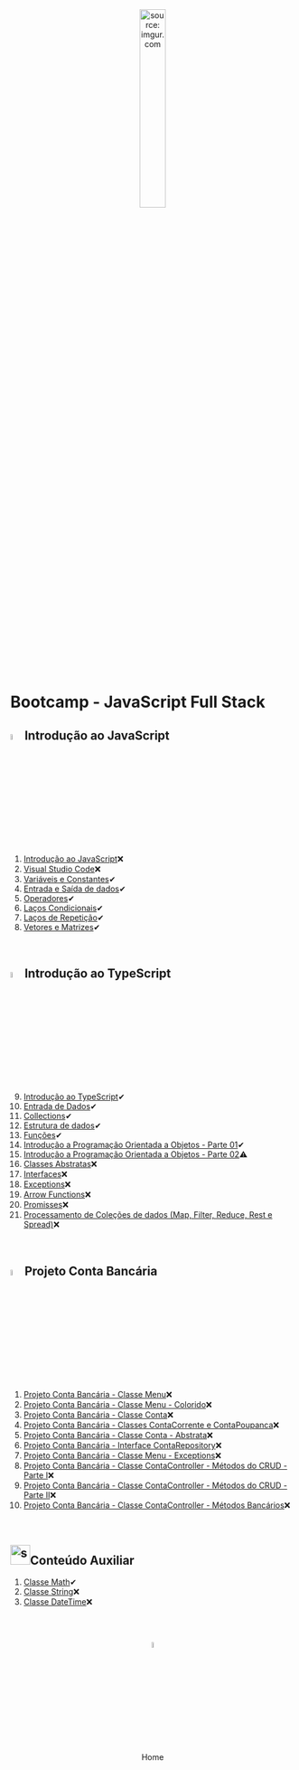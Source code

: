 <div align="center">
    <img src="https://i.imgur.com/r9lrbPG.png" title="source: imgur.com" width="30%"/>
</div>
<h1>Bootcamp - JavaScript Full Stack </h1>

<h2><img src="https://i.imgur.com/r9lrbPG.png" title="source: imgur.com" width="5%"/>Introdução ao JavaScript</h2>

1. <a href="01.md">Introdução ao JavaScript</a>❌
2. <a href="02.md">Visual Studio Code</a>❌
3. <a href="03.md">Variáveis e Constantes</a>✔
4. <a href="04.md">Entrada e Saída de dados</a>✔
5. <a href="05.md">Operadores</a>✔
6. <a href="06.md">Laços Condicionais</a>✔
7. <a href="07.md">Laços de Repetição</a>✔
8. <a href="08.md">Vetores e Matrizes</a>✔

<br />

<h2><img src="https://i.imgur.com/izFuHID.png" title="source: imgur.com" width="5%"/>Introdução ao TypeScript</h2>

9. <a href="09.md">Introdução ao TypeScript</a>✔
10. <a href="10.md">Entrada de Dados</a>✔
11. <a href="11.md">Collections</a>✔
12. <a href="12.md">Estrutura de dados</a>✔
13. <a href="13.md">Funções</a>✔
14. <a href="14.md">Introdução a Programação Orientada a Objetos - Parte 01</a>✔
15. <a href="15.md">Introdução a Programação Orientada a Objetos - Parte 02</a>⚠
16. <a href="16.md">Classes Abstratas</a>❌
17. <a href="17.md">Interfaces</a>❌
18. <a href="18.md">Exceptions</a>❌
19. <a href="19.md">Arrow Functions</a>❌
20. <a href="20.md">Promisses</a>❌
21. <a href="21.md">Processamento de Coleções de dados (Map, Filter, Reduce, Rest e Spread)</a>❌

<br />

<h2><img src="https://i.imgur.com/izFuHID.png" title="source: imgur.com" width="5%"/>Projeto Conta Bancária</h2>

1. <a href="pr01.md">Projeto Conta Bancária - Classe Menu</a>❌
2. <a href="pr02.md">Projeto Conta Bancária - Classe Menu - Colorido</a>❌
3. <a href="pr03.md">Projeto Conta Bancária - Classe Conta</a>❌
4. <a href="pr04.md">Projeto Conta Bancária - Classes ContaCorrente e ContaPoupanca</a>❌
5. <a href="pr05.md">Projeto Conta Bancária - Classe Conta - Abstrata</a>❌
6. <a href="pr06.md">Projeto Conta Bancária - Interface ContaRepository</a>❌
7. <a href="pr07.md">Projeto Conta Bancária - Classe Menu - Exceptions</a>❌
8. <a href="pr08.md">Projeto Conta Bancária - Classe ContaController - Métodos do CRUD - Parte I</a>❌
9. <a href="pr09.md">Projeto Conta Bancária - Classe ContaController - Métodos do CRUD - Parte II</a>❌
10. <a href="pr10.md">Projeto Conta Bancária - Classe ContaController - Métodos Bancários</a>❌

<br />

<h2><img src="https://i.imgur.com/r9lrbPG.png" title="source: imgur.com" width="35px"/>Conteúdo Auxiliar</h2>

1. <a href="b01.md">Classe Math</a>✔
2. <a href="b02.md">Classe String</a>❌
3. <a href="b03.md">Classe DateTime</a>❌

<br /><br />
	

<div align="center"><a href="../README.md"><img src="https://i.imgur.com/kfHCxif.png" title="source: imgur.com" width="5%"/></a></div>
<div align="center">Home</div>
